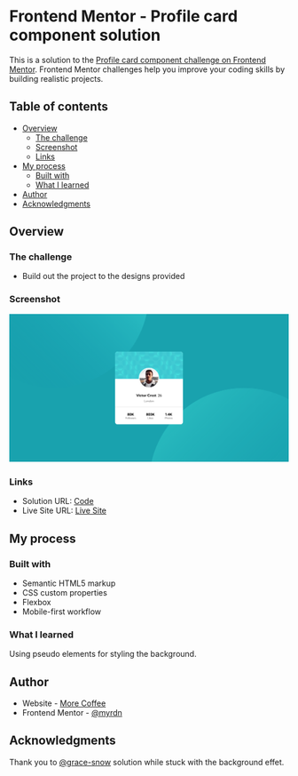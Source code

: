 # Frontend Mentor - Profile card component solution

This is a solution to the [Profile card component challenge on Frontend Mentor](https://www.frontendmentor.io/challenges/profile-card-component-cfArpWshJ). Frontend Mentor challenges help you improve your coding skills by building realistic projects. 

## Table of contents

- [Overview](#overview)
  - [The challenge](#the-challenge)
  - [Screenshot](#screenshot)
  - [Links](#links)
- [My process](#my-process)
  - [Built with](#built-with)
  - [What I learned](#what-i-learned)
- [Author](#author)
- [Acknowledgments](#acknowledgments)

## Overview

### The challenge

- Build out the project to the designs provided

### Screenshot

![](./screenshot.png)

### Links

- Solution URL: [Code](https://github.com/myrdn/profile-card-component)
- Live Site URL: [Live Site](https://myrdn.github.io/profile-card-component/)

## My process

### Built with

- Semantic HTML5 markup
- CSS custom properties
- Flexbox
- Mobile-first workflow

### What I learned

Using pseudo elements for styling the background.

## Author

- Website - [More Coffee](https://more-coffee.net)
- Frontend Mentor - [@myrdn](https://www.frontendmentor.io/profile/myrdn)

## Acknowledgments

Thank you to [@grace-snow](https://www.frontendmentor.io/profile/grace-snow) solution while stuck with the
background effet.
